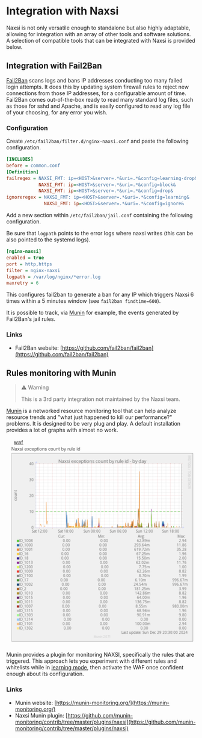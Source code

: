 # Integration with Naxsi

Naxsi is not only versatile enough to standalone but also highly adaptable, allowing for integration with an array of other tools and software solutions. A selection of compatible tools that can be integrated with Naxsi is provided below.

## Integration with Fail2Ban

[Fail2Ban](https://github.com/fail2ban/fail2ban) scans logs and bans IP addresses conducting too many failed login attempts. It does this by updating system firewall rules to reject new connections from those IP addresses, for a configurable amount of time. Fail2Ban comes out-of-the-box ready to read many standard log files, such as those for sshd and Apache, and is easily configured to read any log file of your choosing, for any error you wish.

### Configuration

Create `/etc/fail2ban/filter.d/nginx-naxsi.conf` and paste the following configuration.

```ini
[INCLUDES]
before = common.conf
[Definition]
failregex = NAXSI_FMT: ip=<HOST>&server=.*&uri=.*&config=learning-drop&
            NAXSI_FMT: ip=<HOST>&server=.*&uri=.*&config=block&
            NAXSI_FMT: ip=<HOST>&server=.*&uri=.*&config=drop&
ignoreregex = NAXSI_FMT: ip=<HOST>&server=.*&uri=.*&config=learning&
              NAXSI_FMT: ip=<HOST>&server=.*&uri=.*&config=ignore&
```

Add a new section within `/etc/fail2ban/jail.conf` containing the following configuration.

Be sure that `logpath` points to the error logs where naxsi writes (this can be also pointed to the systemd logs).

```ini
[nginx-naxsi]
enabled = true
port = http,https
filter = nginx-naxsi
logpath = /var/log/nginx/*error.log
maxretry = 6
```

This configures fail2ban to generate a ban for any IP which triggers Naxsi 6 times within a 5 minutes window (see `fail2ban findtime=600`).

It is possible to track, via [Munin](https://munin-monitoring.org/) for example, the events generated by Fail2Ban's jail rules.

### Links

- Fail2Ban website: [https://github.com/fail2ban/fail2ban](https://github.com/fail2ban/fail2ban)

## Rules monitoring with Munin

> ⚠️ Warning
>
> This is a 3rd party integration not maintained by the Naxsi team.

[Munin](https://munin-monitoring.org/) is a networked resource monitoring tool that can help analyze resource trends and "what just happened to kill our performance?" problems. It is designed to be very plug and play. A default installation provides a lot of graphs with almost no work.

![Munin Integration](assets/munin_integration.png "Munin Integration")

Munin provides a plugin for monitoring NAXSI, specifically the rules that are triggered. This approach lets you experiment with different rules and whitelists while in [learning mode](directives.md#learningmode), then activate the WAF once confident enough about its configuration.

### Links

- Munin website: [https://munin-monitoring.org/](https://munin-monitoring.org/)
- Naxsi Munin plugin: [https://github.com/munin-monitoring/contrib/tree/master/plugins/naxsi](https://github.com/munin-monitoring/contrib/tree/master/plugins/naxsi)
